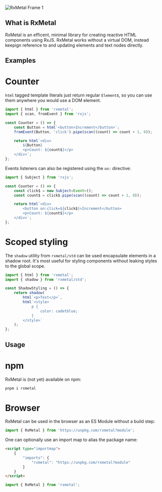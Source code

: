 ![RxMetal Frame 1](https://github.com/jeremyjacob/RxMetal/assets/44799944/debba470-8b2c-4a58-9023-64b4dc974930)
## What is RxMetal



RxMetal is an efficent, minimal library for creating reactive HTML components using RxJS. RxMetal works without a virtual DOM, instead keepign reference to and updating elements and text nodes directly.

## Examples

# Counter

`html` tagged template literals just return regular `Element`s, so you can use them anywhere you would use a DOM element.

```ts
import { html } from 'rxmetal';
import { scan, fromEvent } from 'rxjs';

const Counter = () => {
	const Button = html`<button>Increment</button>`;
	fromEvent(Button, 'click').pipe(scan((count) => count + 1, 0));

	return html`<div>
		${Button}
		<p>Count: ${count$}</p>
	</div>`;
};
```

Events listeners can also be registered using the `on:` directive:

```ts
import { Subject } from 'rxjs';

const Counter = () => {
	const click$ = new Subject<Event>();
	const count$ = click$.pipe(scan((count) => count + 1, 0));

	return html`<div>
		<button on:click=${click$}>Increment</button>
		<p>Count: ${count$}</p>
	</div>`;
};
```

# Scoped styling

The `shadow` utility from `rxmetal/std` can be used encapsulate elements in a shadow root. It's most useful for styling components without leaking styles to the global scope.

```ts
import { html } from 'rxmetal';
import { shadow } from 'rxmetal/std';

const ShadowStyling = () => {
	return shadow(
		html`<p>Test</p>`,
		html`<style>
			p {
				color: cadetblue;
			}
		</style>`
	);
};
```

## Usage

# npm

RxMetal is (not yet) available on npm:

```bash
pnpm i rxmetal
```

# Browser

RxMetal can be used in the browser as an ES Module without a build step:

```js
import { RxMetal } from 'https://unpkg.com/rxmetal?module';
```

One can optionally use an import map to alias the package name:

```html
<script type="importmap">
	{
		"imports": {
			"rxmetal": "https://unpkg.com/rxmetal?module"
		}
	}
</script>
```

```js
import { RxMetal } from 'rxmetal';
```
